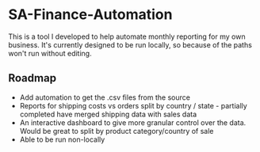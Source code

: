 # SA-Finance-Automation

This is a tool I developed to help automate monthly reporting for my own business. 
It's currently designed to be run locally, so because of the paths won't run without editing. 
## Roadmap

<ul>
<li>Add automation to get the .csv files from the source</li>
<li>Reports for shipping costs vs orders split by country / state - partially completed have merged shipping data with sales data</li>
<li>An interactive dashboard to give more granular control over the data. Would be great to split by product category/country of sale</li>
<li>Able to be run non-locally</li>
</ul>
 
